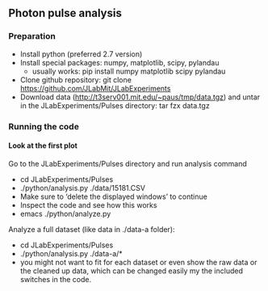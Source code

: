 ## Photon pulse analysis

### Preparation

* Install python (preferred 2.7 version)
* Install special packages: numpy, matplotlib, scipy, pylandau
   * usually works: pip install numpy matplotlib scipy pylandau
* Clone github repository: git clone https://github.com/JLabMit/JLabExperiments
* Download data (http://t3serv001.mit.edu/~paus/tmp/data.tgz) and untar in the JLabExperiments/Pulses directory: tar fzx data.tgz

### Running the code

#### Look at the first plot

Go to the JLabExperiments/Pulses directory and run analysis command

* cd JLabExperiments/Pulses
* ./python/analysis.py ./data/15181.CSV
* Make sure to ‘delete the displayed windows’ to continue
* Inspect the code and see how this works
* emacs ./python/analyze.py

Analyze a full dataset (like data in ./data-a folder):

* cd JLabExperiments/Pulses
* ./python/analysis.py ./data-a/*
* you might not want to fit for each dataset or even show the raw data or the cleaned up data, which can be changed easily my the included switches in the code.
